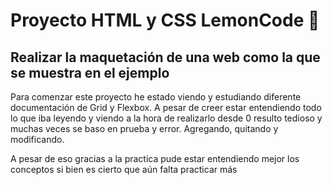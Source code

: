 # Proyecto HTML y CSS LemonCode 🔬

## Realizar la maquetación de una web como la que se muestra en el ejemplo

Para comenzar este proyecto he estado viendo y estudiando diferente documentación de Grid y Flexbox. A pesar de creer estar entendiendo todo lo que iba leyendo y viendo a la hora de realizarlo desde 0 resulto tedioso
y muchas veces se baso en prueba y error. Agregando, quitando y modificando.

A pesar de eso gracias a la practica pude estar entendiendo mejor los conceptos si bien es cierto que aún falta practicar más


